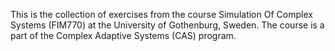 This is the collection of exercises from the course Simulation Of Complex Systems (FIM770) at the University of Gothenburg, Sweden. The course is a part of the Complex Adaptive Systems (CAS) program.
